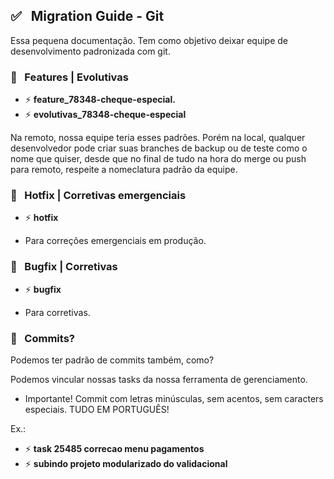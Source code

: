 ## ✅️ &nbsp; Migration Guide - Git

Essa pequena documentação. 
Tem como objetivo deixar equipe de desenvolvimento padronizada com git.


### 🎩 &nbsp; Features | Evolutivas

- ⚡️ **feature_78348-cheque-especial.** 
- ⚡️ **evolutivas_78348-cheque-especial** 

Na remoto, nossa equipe teria esses padrões.
Porém na local, qualquer desenvolvedor pode criar suas branches de backup ou de teste como o nome que quiser, desde que no final de tudo na hora do merge ou push para remoto, respeite a nomeclatura padrão da equipe.


### 🎩 &nbsp; Hotfix | Corretivas emergenciais

- ⚡️ **hotfix**

- Para correções emergenciais em produção.


### 🎩 &nbsp; Bugfix | Corretivas

- ⚡️ **bugfix**

- Para corretivas.

### 🤔 &nbsp; Commits?

Podemos ter padrão de commits também, como?

Podemos vincular nossas tasks da nossa ferramenta de gerenciamento.

- Importante! Commit com letras minúsculas, sem acentos, sem caracters especiais. TUDO EM PORTUGUÊS!

Ex.: 

- ⚡️ **task 25485 correcao menu pagamentos**
- ⚡️ **subindo projeto modularizado do validacional**
